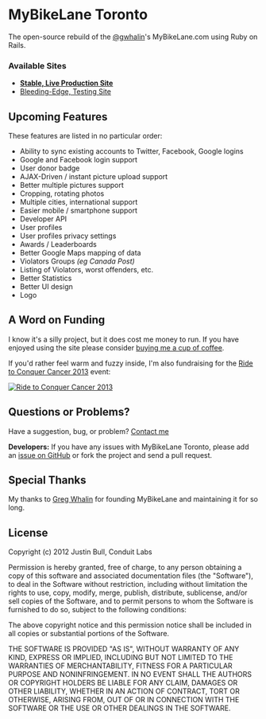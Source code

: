 MyBikeLane Toronto
======================

The open-source rebuild of the [@gwhalin](https://twitter.com/gwhalin)'s MyBikeLane.com using Ruby on Rails.

### Available Sites ####
- **[Stable, Live Production Site](http://www.mybikelane.to/)**
- [Bleeding-Edge, Testing Site](http://staging.mybikelane.to/)


Upcoming Features
----------------------

These features are listed in no particular order:

- Ability to sync existing accounts to Twitter, Facebook, Google logins
- Google and Facebook login support
- User donor badge
- AJAX-Driven / instant picture upload support
- Better multiple pictures support
- Cropping, rotating photos
- Multiple cities, international support
- Easier mobile / smartphone support
- Developer API
- User profiles
- User profiles privacy settings
- Awards / Leaderboards
- Better Google Maps mapping of data
- Violators Groups *(eg Canada Post)*
- Listing of Violators, worst offenders, etc.
- Better Statistics
- Better UI design
- Logo


A Word on Funding
----------------------

I know it's a silly project, but it does cost me money to run. If you have enjoyed using the site please consider [buying me a cup of coffee](http://www.mybikelane.to/page/support-mybikelane-toronto).

If you'd rather feel warm and fuzzy inside, I'm also fundraising for the [Ride to Conquer Cancer 2013](http://www.conquercancer.ca/goto/justinbull) event:

[![Ride to Conquer Cancer 2013](http://badge.boundlessfundraising.com/en_CA/image/display/cfrccca/1431/3153354 "Ride to Conquer Cancer 2013")](http://www.conquercancer.ca/site/TR?px=3153354&pg=personal&fr_id=1431&s_src=BF_emailbadge2012)



Questions or Problems?
----------------------

Have a suggestion, bug, or problem? [Contact me](mailto:me@justinbull.ca)

**Developers:** If you have any issues with MyBikeLane Toronto, please add an [issue on GitHub](https://github.com/f3ndot/my-bike-lane/issues) or fork the project and send a pull request.


Special Thanks
----------------------

My thanks to [Greg Whalin](https://twitter.com/gwhalin) for founding MyBikeLane and maintaining it for so long.


License
----------------------

Copyright (c) 2012 Justin Bull, Conduit Labs

Permission is hereby granted, free of charge, to any person obtaining a copy of
this software and associated documentation files (the "Software"), to deal in
the Software without restriction, including without limitation the rights to
use, copy, modify, merge, publish, distribute, sublicense, and/or sell copies
of the Software, and to permit persons to whom the Software is furnished to do
so, subject to the following conditions:

The above copyright notice and this permission notice shall be included in all
copies or substantial portions of the Software.

THE SOFTWARE IS PROVIDED "AS IS", WITHOUT WARRANTY OF ANY KIND, EXPRESS OR
IMPLIED, INCLUDING BUT NOT LIMITED TO THE WARRANTIES OF MERCHANTABILITY,
FITNESS FOR A PARTICULAR PURPOSE AND NONINFRINGEMENT. IN NO EVENT SHALL THE
AUTHORS OR COPYRIGHT HOLDERS BE LIABLE FOR ANY CLAIM, DAMAGES OR OTHER
LIABILITY, WHETHER IN AN ACTION OF CONTRACT, TORT OR OTHERWISE, ARISING FROM,
OUT OF OR IN CONNECTION WITH THE SOFTWARE OR THE USE OR OTHER DEALINGS IN THE
SOFTWARE.
